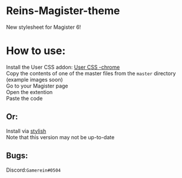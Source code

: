 # Reins-Magister-theme
New stylesheet for Magister 6!

# How to use:
Install the User CSS addon: [User CSS -chrome](https://chrome.google.com/webstore/detail/user-css/okpjlejfhacmgjkmknjhadmkdbcldfcb)<br />
Copy the contents of one of the master files from the `master` directory (example images soon)<br />
Go to your Magister page <br />
Open the extention <br />
Paste the code<br />

## Or:
Install via [stylish](https://userstyles.org/styles/143899/rein-s-magister-theme)<br />
Note that this version may not be up-to-date<br />

## Bugs:
Discord:`Gamerein#0504`
